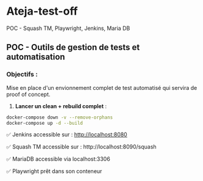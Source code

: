 # Ateja-test-off
POC - Squash TM, Playwright, Jenkins, Maria DB

## POC - Outils de gestion de tests et automatisation 

### Objectifs :
Mise en place d'un envionnement complet de test automatisé qui servira de proof of concept.

1. **Lancer un clean + rebuild complet** :

```bash
docker-compose down -v --remove-orphans
docker-compose up -d --build

```

✅ Jenkins accessible sur : [http://localhost:8080](http://localhost:8080/)

✅ Squash TM accessible sur : http://localhost:8090/squash

✅ MariaDB accessible via localhost:3306

✅ Playwright prêt dans son conteneur